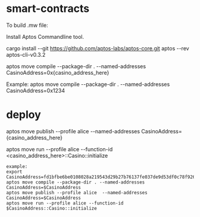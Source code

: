 # smart-contracts

To build .mw file:

Install Aptos Commandline tool.

cargo install --git https://github.com/aptos-labs/aptos-core.git aptos --rev aptos-cli-v0.3.2

aptos move compile --package-dir . --named-addresses CasinoAddress=0x{casino_address_here}

Example: aptos move compile --package-dir . --named-addresses CasinoAddress=0x1234


# deploy
aptos move publish --profile alice  --named-addresses CasinoAddress={casino_address_here}

aptos move run --profile alice --function-id <casino_address_here>::Casino::initialize

```
example:
export CasinoAddress=fd1bfbe6be0108028a219543d29b27b76137fe037de9d53df0c78f9266b92be8
aptos move compile --package-dir . --named-addresses CasinoAddress=$CasinoAddress
aptos move publish --profile alice  --named-addresses CasinoAddress=$CasinoAddress
aptos move run --profile alice --function-id $CasinoAddress::Casino::initialize
```